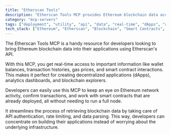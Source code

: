 ```yaml
---
title: "Etherscan Tools"
description: "Etherscan Tools MCP provides Ethereum blockchain data access via Etherscan's API for balance checking, transaction tracking, and smart contract interactions."
category: "mcp-servers"
tags: ["deployment", "utility", "api", "data", "real-time", "dApps", "analytics", "blockchain explorers"]
tech_stack: ["Ethereum", "Etherscan", "Blockchain", "Smart Contracts", "Web3", "API"]
---
```


The Etherscan Tools MCP is a handy resource for developers looking to bring Ethereum blockchain data into their applications using Etherscan's API.

With this MCP, you get real-time access to important information like wallet balances, transaction histories, gas prices, and smart contract interactions. This makes it perfect for creating decentralized applications (dApps), analytics dashboards, and blockchain explorers.

Developers can easily use this MCP to keep an eye on Ethereum network activity, confirm transactions, and work with smart contracts that are already deployed, all without needing to run a full node.

It streamlines the process of retrieving blockchain data by taking care of API authentication, rate limiting, and data parsing. This way, developers can concentrate on building their applications instead of worrying about the underlying infrastructure.